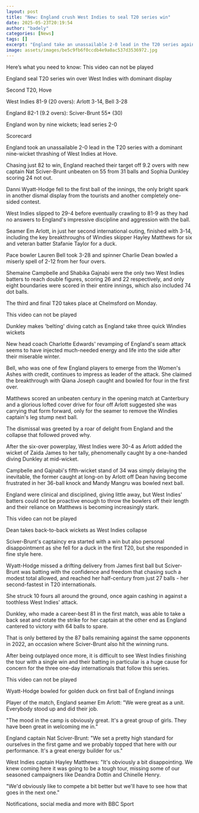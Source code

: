 ```yaml
---
layout: post
title: "New: England crush West Indies to seal T20 series win"
date: 2025-05-23T20:19:54
author: "badely"
categories: [News]
tags: []
excerpt: "England take an unassailable 2-0 lead in the T20 series against West Indies with a dominant nine-wicket win at Hove."
image: assets/images/be5c9fb6f0ccdb4e9a0ac537d3536972.jpg
---
```


Here’s what you need to know: This video can not be played

England seal T20 series win over West Indies with dominant display

Second T20, Hove 

West Indies 81-9 (20 overs): Arlott 3-14, Bell 3-28

England 82-1 (9.2 overs): Sciver-Brunt 55* (30)

England won by nine wickets; lead series 2-0

Scorecard

England took an unassailable 2-0 lead in the T20 series with a dominant nine-wicket thrashing of West Indies at Hove.

Chasing just 82 to win, England reached their target off 9.2 overs with new captain Nat Sciver-Brunt unbeaten on 55 from 31 balls and Sophia Dunkley scoring 24 not out.

Danni Wyatt-Hodge fell to the first ball of the innings, the only bright spark in another dismal display from the tourists and another completely one-sided contest.

West Indies slipped to 29-4 before eventually crawling to 81-9 as they had no answers to England's impressive discipline and aggression with the ball. 

Seamer Em Arlott, in just her second international outing, finished with 3-14, including the key breakthroughs of Windies skipper Hayley Matthews for six and veteran batter Stafanie Taylor for a duck. 

Pace bowler Lauren Bell took 3-28 and spinner Charlie Dean bowled a miserly spell of 2-12 from her four overs.

Shemaine Campbelle and Shabika Gajnabi were the only two West Indies batters to reach double figures, scoring 26 and 22 respectively, and only eight boundaries were scored in their entire innings, which also included 74 dot balls.

The third and final T20 takes place at Chelmsford on Monday.

This video can not be played

Dunkley makes 'belting' diving catch as England take three quick Windies wickets

New head coach Charlotte Edwards' revamping of England's seam attack seems to have injected much-needed energy and life into the side after their miserable winter.

Bell, who was one of few England players to emerge from the Women's Ashes with credit, continues to impress as leader of the attack. She claimed the breakthrough with Qiana Joseph caught and bowled for four in the first over.

Matthews scored an unbeaten century in the opening match at Canterbury and a glorious lofted cover drive for four off Arlott suggested she was carrying that form forward, only for the seamer to remove the Windies captain's leg stump next ball.

The dismissal was greeted by a roar of delight from England and the collapse that followed proved why.

After the six-over powerplay, West Indies were 30-4 as Arlott added the wicket of Zaida James to her tally, phenomenally caught by a one-handed diving Dunkley at mid-wicket.

Campbelle and Gajnabi's fifth-wicket stand of 34 was simply delaying the inevitable, the former caught at long-on by Arlott off Dean having become frustrated in her 36-ball knock and Mandy Mangru was bowled next ball.

England were clinical and disciplined, giving little away, but West Indies' batters could not be proactive enough to throw the bowlers off their length and their reliance on Matthews is becoming increasingly stark. 

This video can not be played

Dean takes back-to-back wickets as West Indies collapse

Sciver-Brunt's captaincy era started with a win but also personal disappointment as she fell for a duck in the first T20, but she responded in fine style here.

Wyatt-Hodge missed a drifting delivery from James first ball but Sciver-Brunt was batting with the confidence and freedom that chasing such a modest total allowed, and reached her half-century from just 27 balls - her second-fastest in T20 internationals.

She struck 10 fours all around the ground, once again cashing in against a toothless West Indies' attack.

Dunkley, who made a career-best 81 in the first match, was able to take a back seat and rotate the strike for her captain at the other end as England cantered to victory with 64 balls to spare.

That is only bettered by the 87 balls remaining against the same opponents in 2022, an occasion where Sciver-Brunt also hit the winning runs. 

After being outplayed once more, it is difficult to see West Indies finishing the tour with a single win and their batting in particular is a huge cause for concern for the three one-day internationals that follow this series.

This video can not be played

Wyatt-Hodge bowled for golden duck on first ball of England innings

Player of the match, England seamer Em Arlott: "We were great as a unit. Everybody stood up and did their job.

"The mood in the camp is obviously great. It's a great group of girls. They have been great in welcoming me in."

England captain Nat Sciver-Brunt: "We set a pretty high standard for ourselves in the first game and we probably topped that here with our performance. It's a great energy builder for us."

West Indies captain Hayley Matthews: "It's obviously a bit disappointing. We knew coming here it was going to be a tough tour, missing some of our seasoned campaigners like Deandra Dottin and Chinelle Henry.

"We'd obviously like to compete a bit better but we'll have to see how that goes in the next one."

Notifications, social media and more with BBC Sport

